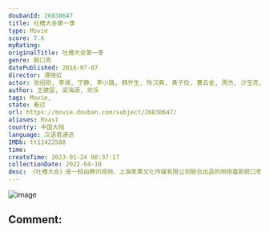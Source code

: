 ```yaml
---
doubanId: 26830647
title: 吐槽大会第一季
type: Movie
score: 7.6
myRating: 
originalTitle: 吐槽大会第一季
genre: 脱口秀
datePublished: 2016-07-07
director: 谭晓虹
actor: 张绍刚, 李湘, 宁静, 李小璐, 韩乔生, 陈汉典, 黄子佼, 曹云金, 周杰, 沙宝亮, 瞿颖, 周韦彤, 易小星, 王自健, 贾玲, 王琳, 史航, 张全蛋, 黄婷婷, 韩寒, 薛之谦, 郑恺, 王祖蓝, 大张伟, 李诞, 沙溢, 肖央, 唐国强, 赵奕欢, 张本煜, 姜思达, 王刚, 张铁林, 刘芸, 孔连顺, 小沈阳, 常远, 池子, 刘仪伟, 李艾, 李亚男, 何洁, 王小利, 李玉刚, 赵正平, 蔡国庆, 吴莫愁, 王建国, 龚琳娜, 尉迟琳嘉, 苏醒, 刘维, 沈玉琳, 杨魏玲花, 易嘉爱, 白凯南, 张大大, 沈凌, 李天佑, 曾毅, 朱桢, 李晨
author: 王建国, 梁海源, 欢乐
tags: Movie, 
state: 看过
url: https://movie.douban.com/subject/26830647/
aliases: Roast
country: 中国大陆
language: 汉语普通话
IMDb: tt11422588
time: 
createTime: 2023-01-24 00:37:17
collectionDate: 2022-04-10
desc: 《吐槽大会》是一档由腾讯视频、上海笑果文化传媒有限公司联合出品的网络喜剧脱口秀节目。该节目秉承着“吐槽是门手艺，笑对需要勇气”的宗旨，敢于用恶毒、犀利的言语大戳明星们的软肋。每期节目会请来一位自带热点...
---
```


![image](p2364573931.jpg)

Comment: 
---


